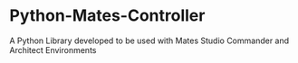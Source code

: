 # Python-Mates-Controller
A Python Library developed to be used with Mates Studio Commander and Architect Environments
